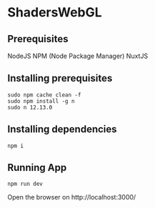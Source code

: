 # ShadersWebGL

## Prerequisites
NodeJS
NPM (Node Package Manager)
NuxtJS

## Installing prerequisites
```
sudo npm cache clean -f
sudo npm install -g n
sudo n 12.13.0
```

## Installing dependencies
```
npm i
```

## Running App
```
npm run dev
```
Open the browser on http://localhost:3000/